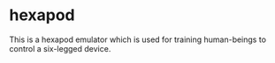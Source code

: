 # hexapod
This is a hexapod emulator which is used for training human-beings to control a six-legged device.
